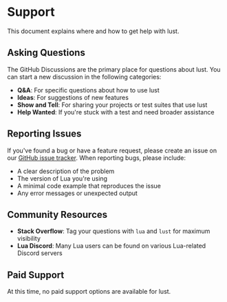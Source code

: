 # Support
This document explains where and how to get help with lust.

## Asking Questions
The GitHub Discussions are the primary place for questions about lust. You can start a new discussion in the following categories:

- **Q&A**: For specific questions about how to use lust
- **Ideas**: For suggestions of new features
- **Show and Tell**: For sharing your projects or test suites that use lust
- **Help Wanted**: If you're stuck with a test and need broader assistance

## Reporting Issues
If you've found a bug or have a feature request, please create an issue on our [GitHub issue tracker](https://github.com/greggh/lust/issues).
When reporting bugs, please include:

- A clear description of the problem
- The version of Lua you're using
- A minimal code example that reproduces the issue
- Any error messages or unexpected output

## Community Resources

- **Stack Overflow**: Tag your questions with `lua` and `lust` for maximum visibility
- **Lua Discord**: Many Lua users can be found on various Lua-related Discord servers

## Paid Support
At this time, no paid support options are available for lust.

